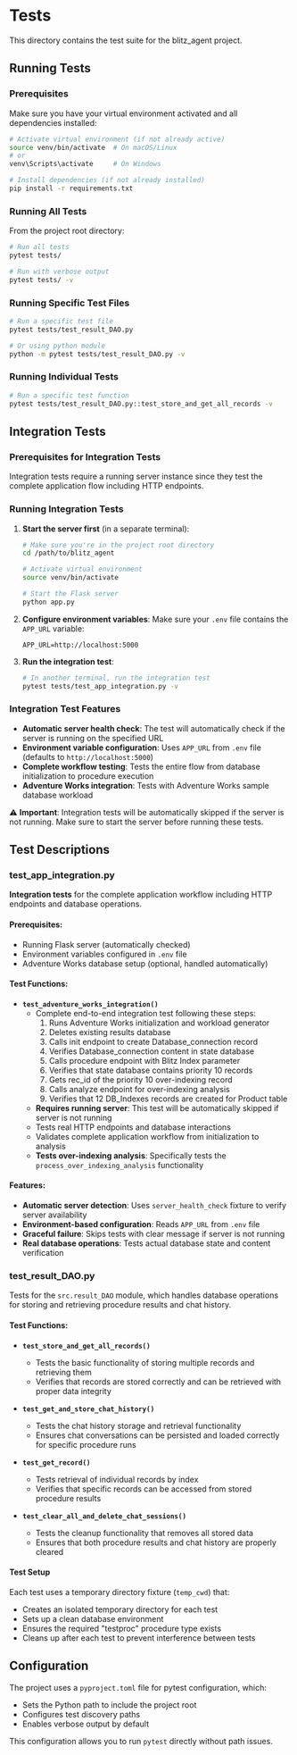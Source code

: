 # Tests

This directory contains the test suite for the blitz_agent project.

## Running Tests

### Prerequisites
Make sure you have your virtual environment activated and all dependencies installed:

```bash
# Activate virtual environment (if not already active)
source venv/bin/activate  # On macOS/Linux
# or
venv\Scripts\activate     # On Windows

# Install dependencies (if not already installed)
pip install -r requirements.txt
```

### Running All Tests
From the project root directory:

```bash
# Run all tests
pytest tests/

# Run with verbose output
pytest tests/ -v
```

### Running Specific Test Files
```bash
# Run a specific test file
pytest tests/test_result_DAO.py

# Or using python module
python -m pytest tests/test_result_DAO.py -v
```

### Running Individual Tests
```bash
# Run a specific test function
pytest tests/test_result_DAO.py::test_store_and_get_all_records -v
```

## Integration Tests

### Prerequisites for Integration Tests
Integration tests require a running server instance since they test the complete application flow including HTTP endpoints.

### Running Integration Tests

1. **Start the server first** (in a separate terminal):
   ```bash
   # Make sure you're in the project root directory
   cd /path/to/blitz_agent

   # Activate virtual environment
   source venv/bin/activate

   # Start the Flask server
   python app.py
   ```

2. **Configure environment variables**:
   Make sure your `.env` file contains the `APP_URL` variable:
   ```
   APP_URL=http://localhost:5000
   ```

3. **Run the integration test**:
   ```bash
   # In another terminal, run the integration test
   pytest tests/test_app_integration.py -v
   ```

### Integration Test Features
- **Automatic server health check**: The test will automatically check if the server is running on the specified URL
- **Environment variable configuration**: Uses `APP_URL` from `.env` file (defaults to `http://localhost:5000`)
- **Complete workflow testing**: Tests the entire flow from database initialization to procedure execution
- **Adventure Works integration**: Tests with Adventure Works sample database workload

⚠️ **Important**: Integration tests will be automatically skipped if the server is not running. Make sure to start the server before running these tests.

## Test Descriptions

### test_app_integration.py
**Integration tests** for the complete application workflow including HTTP endpoints and database operations.

#### Prerequisites:
- Running Flask server (automatically checked)
- Environment variables configured in `.env` file
- Adventure Works database setup (optional, handled automatically)

#### Test Functions:

- **`test_adventure_works_integration()`**
  - Complete end-to-end integration test following these steps:
    1. Runs Adventure Works initialization and workload generator
    2. Deletes existing results database
    3. Calls init endpoint to create Database_connection record
    4. Verifies Database_connection content in state database
    5. Calls procedure endpoint with Blitz Index parameter
    6. Verifies that state database contains priority 10 records
    7. Gets rec_id of the priority 10 over-indexing record
    8. Calls analyze endpoint for over-indexing analysis
    9. Verifies that 12 DB_Indexes records are created for Product table
  - **Requires running server**: This test will be automatically skipped if server is not running
  - Tests real HTTP endpoints and database interactions
  - Validates complete application workflow from initialization to analysis
  - **Tests over-indexing analysis**: Specifically tests the `process_over_indexing_analysis` functionality

#### Features:
- **Automatic server detection**: Uses `server_health_check` fixture to verify server availability
- **Environment-based configuration**: Reads `APP_URL` from `.env` file
- **Graceful failure**: Skips tests with clear message if server is not running
- **Real database operations**: Tests actual database state and content verification

### test_result_DAO.py
Tests for the `src.result_DAO` module, which handles database operations for storing and retrieving procedure results and chat history.

#### Test Functions:

- **`test_store_and_get_all_records()`**
  - Tests the basic functionality of storing multiple records and retrieving them
  - Verifies that records are stored correctly and can be retrieved with proper data integrity

- **`test_get_and_store_chat_history()`**
  - Tests the chat history storage and retrieval functionality
  - Ensures chat conversations can be persisted and loaded correctly for specific procedure runs

- **`test_get_record()`**
  - Tests retrieval of individual records by index
  - Verifies that specific records can be accessed from stored procedure results

- **`test_clear_all_and_delete_chat_sessions()`**
  - Tests the cleanup functionality that removes all stored data
  - Ensures that both procedure results and chat history are properly cleared

#### Test Setup
Each test uses a temporary directory fixture (`temp_cwd`) that:
- Creates an isolated temporary directory for each test
- Sets up a clean database environment
- Ensures the required "testproc" procedure type exists
- Cleans up after each test to prevent interference between tests

## Configuration

The project uses a `pyproject.toml` file for pytest configuration, which:
- Sets the Python path to include the project root
- Configures test discovery paths
- Enables verbose output by default

This configuration allows you to run `pytest` directly without path issues.
